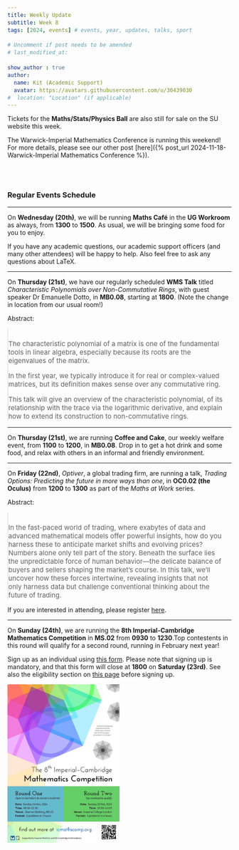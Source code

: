 ```yaml
---
title: Weekly Update
subtitle: Week 8
tags: [2024, events] # events, year, updates, talks, sport

# Uncomment if post needs to be amended
# last_modified_at:

show_author : true
author:
  name: Kit (Academic Support)
  avatar: https://avatars.githubusercontent.com/u/30439030
#  location: "Location" (if applicable)
---
```



Tickets for the **Maths/Stats/Physics Ball** are also still for sale on the SU website this week.

The Warwick-Imperial Mathematics Conference is running this weekend! For more details, please see our other post [here]({% post_url 2024-11-18-Warwick-Imperial Mathematics Conference %}).

<br/>
<br/>

### Regular Events Schedule

---

On **Wednesday (20th)**, we will be running **Maths Café** in the **UG Workroom** as always, from **1300** to **1500**. As usual, we will be bringing some food for you to enjoy.

If you have any academic questions, our academic support officers (and many other attendees) will be happy to help. Also feel free to ask any questions about LaTeX.

---

On **Thursday (21st)**, we have our regularly scheduled **WMS Talk** titled *Characteristic Polynomials over Non-Commutative Rings*, with guest speaker Dr Emanuelle Dotto, in **MB0.08**, starting at **1800**. (Note the change in location from our usual room!)

<style>
blockquote {
    padding: 10px 20px 0 0;
    margin: 0 0 0 0;
    font-size: 15px;
}
</style>

Abstract:
> The characteristic polynomial of a matrix is one of the fundamental tools in linear algebra, especially because its roots are the eigenvalues of the matrix.
>
> In the first year, we typically introduce it for real or complex-valued matrices, but its definition makes sense over any commutative ring.
>
> This talk will give an overview of the characteristic polynomial, of its relationship with the trace via the logarithmic derivative, and explain how to extend its construction to non-commutative rings.

---

On **Thursday (21st)**, we are running **Coffee and Cake**, our weekly welfare event, from **1100** to **1200**, in **MB0.08**. Drop in to get a hot drink and some food, and relax with others in an informal and friendly environment.

---

On **Friday (22nd)**, *Optiver*, a global trading firm, are running a talk, *Trading Options: Predicting the future in more ways than one*, in **OC0.02 (the Oculus)** from **1200** to **1300** as part of the *Maths at Work* series.

Abstract:
> In the fast-paced world of trading, where exabytes of data and advanced mathematical models offer powerful insights, how do you harness these to anticipate market shifts and evolving prices? Numbers alone only tell part of the story. Beneath the surface lies the unpredictable force of human behavior—the delicate balance of buyers and sellers shaping the market’s course. In this talk, we’ll uncover how these forces intertwine, revealing insights that not only harness data but challenge conventional thinking about the future of trading.

If you are interested in attending, please register [here](
https://myadvantage.warwick.ac.uk/students/events/detail/3601593).

---

On **Sunday (24th)**, we are running the **8th Imperial-Cambridge Mathematics Competition** in **MS.02** from **0930** to **1230**.Top contestents in this round will qualify for a second round, running in February next year!

Sign up as an individual using [this form](https://docs.google.com/forms/d/e/1FAIpQLSdXGN71-efy0FG0XvtXz3zs171It4zZeLsMmm9UKnjmePjAIg/viewform). Please note that signing up is mandatory, and that this form will close at **1800** on **Saturday (23rd)**. See also the eligibility section on [this page](https://icmathscomp.org/register/) before signing up.

<img src="../assets/posts/2024-2025/8th Imperial-Cambridge Mathematics Competition.jpg" alt="ICM Poster" width="50%"/>
